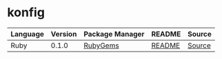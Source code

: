 # konfig

|Language|Version|Package Manager|README|Source|
|-|-|-|-|-|
|Ruby|0.1.0|[RubyGems](https://rubygems.org/gems/carbon/versions/0.1.0)|[README](https://github.com/Carbon-for-Developers/carbon-sdks/tree/HEAD/ruby#readme)|[Source](https://github.com/Carbon-for-Developers/carbon-sdks/tree/HEAD/ruby)|